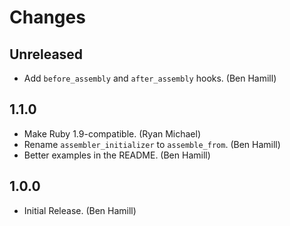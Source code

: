 # Changes

## Unreleased

* Add `before_assembly` and `after_assembly` hooks. (Ben Hamill)

## 1.1.0

* Make Ruby 1.9-compatible. (Ryan Michael)
* Rename `assembler_initializer` to `assemble_from`. (Ben Hamill)
* Better examples in the README. (Ben Hamill)

## 1.0.0

* Initial Release. (Ben Hamill)
